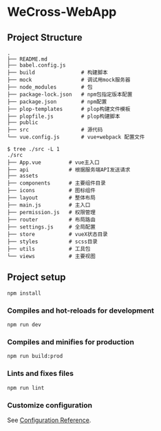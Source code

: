 # WeCross-WebApp

## Project Structure

```shell
.
├── README.md
├── babel.config.js
├── build               # 构建脚本
├── mock                # 调试用mock服务器
├── node_modules        # 包
├── package-lock.json   # npm包指定版本配置
├── package.json        # npm配置
├── plop-templates      # plop构建文件模板
├── plopfile.js         # plop构建脚本
├── public
├── src                 # 源代码
└── vue.config.js       # vue+webpack 配置文件
```

```shell
$ tree ./src -L 1
./src
├── App.vue         # vue主入口
├── api             # 根据服务端API发送请求
├── assets
├── components      # 主要组件目录
├── icons           # 图标组件
├── layout          # 整体布局
├── main.js         # 主入口
├── permission.js   # 权限管理
├── router          # 布局路由
├── settings.js     # 全局配置
├── store           # vueX状态目录
├── styles          # scss目录
├── utils           # 工具包
└── views           # 主要视图
```

## Project setup

```shell
npm install
```

### Compiles and hot-reloads for development

```shell
npm run dev
```

### Compiles and minifies for production

```shell
npm run build:prod
```

### Lints and fixes files

```shell
npm run lint
```

### Customize configuration

See [Configuration Reference](https://cli.vuejs.org/config/).
